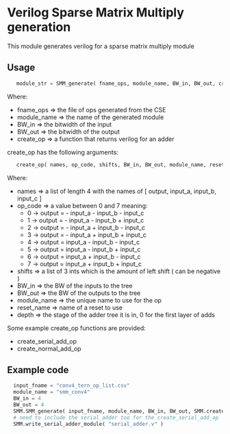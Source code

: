 Verilog Sparse Matrix Multiply generation
=========================================

This module generates verilog for a sparse matrix multiply module

Usage
-----

```python
   module_str = SMM_generate( fname_ops, module_name, BW_in, BW_out, create_op )
```

Where:

 * fname_ops => the file of ops generated from the CSE
 * module_name => the name of the generated module
 * BW_in => the bitwidth of the input
 * BW_out => the bitwidth of the output
 * create_op => a function that returns verilog for an adder

create_op has the following arguments:
```python
   create_op( names, op_code, shifts, BW_in, BW_out, module_name, reset_name, depth )
```

Where:

 * names => a list of length 4 with the names of [ output, input_a, input_b, input_c ]
 * op_code => a value between 0 and 7 meaning:
   * 0 -> output = - input_a - input_b - input_c
   * 1 -> output = - input_a - input_b + input_c
   * 2 -> output = - input_a + input_b - input_c
   * 3 -> output = - input_a + input_b + input_c
   * 4 -> output =   input_a - input_b - input_c
   * 5 -> output =   input_a - input_b + input_c
   * 6 -> output =   input_a + input_b - input_c
   * 7 -> output =   input_a + input_b + input_c
 * shifts => a list of 3 ints which is the amount of left shift ( can be negative )
 * BW_in => the BW of the inputs to the tree
 * BW_out => the BW of the outputs to the tree
 * module_name => the unique name to use for the op
 * reset_name => name of a reset to use
 * depth => the stage of the adder tree it is in, 0 for the first layer of adds

Some example create_op functions are provided:
 * create_serial_add_op
 * create_normal_add_op

Example code
------------

```python
  input_fname = "conv4_tern_op_list.csv"
  module_name = "smm_conv4"
  BW_in = 4
  BW_out = 4
  SMM.SMM_generate( input_fname, module_name, BW_in, BW_out, SMM.create_serial_add_op )
  # need to include the serial_adder too for the create_serial_add_op
  SMM.write_serial_adder_module( "serial_adder.v" )
```
